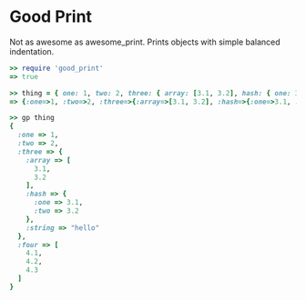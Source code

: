 # Good Print

Not as awesome as awesome_print. Prints objects with simple balanced indentation.

```ruby
>> require 'good_print'
=> true

>> thing = { one: 1, two: 2, three: { array: [3.1, 3.2], hash: { one: 3.1, two: 3.2 }, string: "hello" }, four: [4.1, 4.2, 4.3] }
=> {:one=>1, :two=>2, :three=>{:array=>[3.1, 3.2], :hash=>{:one=>3.1, :two=>3.2}, :string=>"hello"}, :four=>[4.1, 4.2, 4.3]}

>> gp thing
{
  :one => 1,
  :two => 2,
  :three => {
    :array => [
      3.1,
      3.2
    ],
    :hash => {
      :one => 3.1,
      :two => 3.2
    },
    :string => "hello"
  },
  :four => [
    4.1,
    4.2,
    4.3
  ]
}
```
